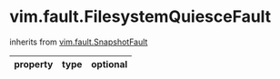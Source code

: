 vim.fault.FilesystemQuiesceFault
================================
inherits from [vim.fault.SnapshotFault](docs/vim.fault.SnapshotFault.md)

| property | type | optional |
|:---------|:-----|:---------|
